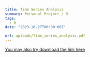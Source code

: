 ```yaml
---
title: Time Series Analysis
summary: Personal Project / R
tags:
  - R
date: "2023-10-27T00:00:00Z"

url: uploads/Time_series_analysis.pdf
---
```


[You may also try download the link here](https://github.com/Moyi-Li/Time_Series_Analysis)

